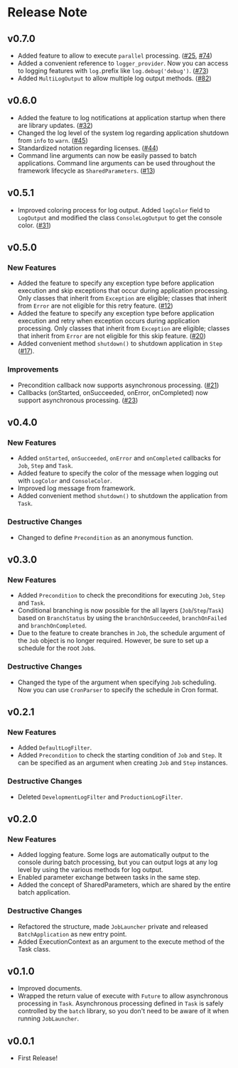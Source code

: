 # Release Note

## v0.7.0

- Added feature to allow to execute `parallel` processing. ([#25](https://github.com/batch-dart/batch.dart/issues/25), [#74](https://github.com/batch-dart/batch.dart/issues/74))
- Added a convenient reference to `logger_provider`. Now you can access to logging features with `log.`prefix like `log.debug('debug')`. ([#73](https://github.com/batch-dart/batch.dart/issues/73))
- Added `MultiLogOutput` to allow multiple log output methods. ([#82](https://github.com/batch-dart/batch.dart/issues/82))

## v0.6.0

- Added the feature to log notifications at application startup when there are library updates. ([#32](https://github.com/batch-dart/batch.dart/issues/32))
- Changed the log level of the system log regarding application shutdown from `info` to `warn`. ([#45](https://github.com/batch-dart/batch.dart/issues/45))
- Standardized notation regarding licenses. ([#44](https://github.com/batch-dart/batch.dart/issues/44))
- Command line arguments can now be easily passed to batch applications. Command line arguments can be used throughout the framework lifecycle as `SharedParameters`. ([#13](https://github.com/batch-dart/batch.dart/issues/13))

## v0.5.1

- Improved coloring process for log output. Added `logColor` field to `LogOutput` and modified the class `ConsoleLogOutput` to get the console color. ([#31](https://github.com/batch-dart/batch.dart/issues/31))

## v0.5.0

### New Features

- Added the feature to specify any exception type before application execution and skip exceptions that occur during application processing. Only classes that inherit from `Exception` are eligible; classes that inherit from `Error` are not eligible for this retry feature. ([#12](https://github.com/batch-dart/batch.dart/issues/12))
- Added the feature to specify any exception type before application execution and retry when exception occurs during application processing. Only classes that inherit from `Exception` are eligible; classes that inherit from `Error` are not eligible for this skip feature. ([#20](https://github.com/batch-dart/batch.dart/issues/20))
- Added convenient method `shutdown()` to shutdown application in `Step` ([#17](https://github.com/batch-dart/batch.dart/issues/17)).

### Improvements

- Precondition callback now supports asynchronous processing. ([#21](https://github.com/batch-dart/batch.dart/issues/21))
- Callbacks (onStarted, onSucceeded, onError, onCompleted) now support asynchronous processing. ([#23](https://github.com/batch-dart/batch.dart/issues/23))

## v0.4.0

### New Features

- Added `onStarted`, `onSucceeded`, `onError` and `onCompleted` callbacks for `Job`, `Step` and `Task`.
- Added feature to specify the color of the message when logging out with `LogColor` and `ConsoleColor`.
- Improved log message from framework.
- Added convenient method `shutdown()` to shutdown the application from `Task`.

### Destructive Changes

- Changed to define `Precondition` as an anonymous function.

## v0.3.0

### New Features

- Added `Precondition` to check the preconditions for executing `Job`, `Step` and `Task`.
- Conditional branching is now possible for the all layers (`Job`/`Step`/`Task`) based on `BranchStatus` by using the `branchOnSucceeded`, `branchOnFailed` and `branchOnCompleted`.
- Due to the feature to create branches in `Job`, the schedule argument of the `Job` object is no longer required. However, be sure to set up a schedule for the root `Job`s.

### Destructive Changes

- Changed the type of the argument when specifying `Job` scheduling. Now you can use `CronParser` to specify the schedule in Cron format.

## v0.2.1

### New Features

- Added `DefaultLogFilter`.
- Added `Precondition` to check the starting condition of `Job` and `Step`. It can be specified as an argument when creating `Job` and `Step` instances.

### Destructive Changes

- Deleted `DevelopmentLogFilter` and `ProductionLogFilter`.

## v0.2.0

### New Features

- Added logging feature. Some logs are automatically output to the console during batch processing, but you can output logs at any log level by using the various methods for log output.
- Enabled parameter exchange between tasks in the same step.
- Added the concept of SharedParameters, which are shared by the entire batch application.

### Destructive Changes

- Refactored the structure, made `JobLauncher` private and released `BatchApplication` as new entry point.
- Added ExecutionContext as an argument to the execute method of the Task class.

## v0.1.0

- Improved documents.
- Wrapped the return value of execute with `Future` to allow asynchronous processing in `Task`. Asynchronous processing defined in `Task` is safely controlled by the `batch` library, so you don't need to be aware of it when running `JobLauncher`.

## v0.0.1

- First Release!
